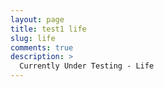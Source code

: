 ```yaml
---
layout: page
title: test1 life
slug: life
comments: true
description: >
  Currently Under Testing - Life
---
```

